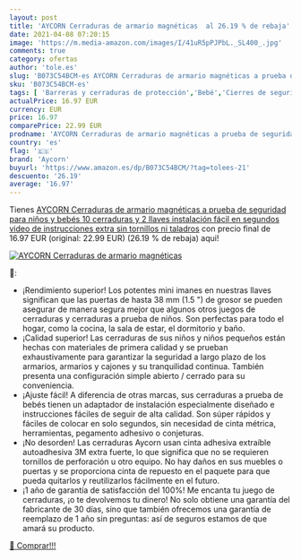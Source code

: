 ```yaml
---
layout: post
title: 'AYCORN Cerraduras de armario magnéticas  al 26.19 % de rebaja'
date: 2021-04-08 07:20:15
image: 'https://m.media-amazon.com/images/I/41uR5pPJPbL._SL400_.jpg'
comments: true
category: ofertas
author: 'tole.es'
slug: 'B073C54BCM-es AYCORN Cerraduras de armario magnéticas a prueba de...'
sku: 'B073C54BCM-es'
tags: [ 'Barreras y cerraduras de protección','Bebé','Cierres de seguridad para armarios','Seguridad','aycorn','bebés', ]
actualPrice: 16.97 EUR
currency: EUR
price: 16.97
comparePrice: 22.99 EUR
prodname: 'AYCORN Cerraduras de armario magnéticas a prueba de seguridad para niños y bebés  10 cerraduras y 2 llaves  instalación fácil en segundos  video de instrucciones extra  sin tornillos ni taladros'
country: 'es'
flag: '🇪🇸'
brand: 'Aycorn'
buyurl: 'https://www.amazon.es/dp/B073C54BCM/?tag=tolees-21'
descuento: '26.19'
average: '16.97'
---
```


Tienes [AYCORN Cerraduras de armario magnéticas a prueba de seguridad para niños y bebés  10 cerraduras y 2 llaves  instalación fácil en segundos  video de instrucciones extra  sin tornillos ni taladros](https://www.amazon.es/dp/B073C54BCM/?tag=tolees-21) con precio final de  16.97 EUR (original: 22.99 EUR) (26.19 %  de rebaja) aqui!

[![AYCORN Cerraduras de armario magnéticas ](https://m.media-amazon.com/images/I/41uR5pPJPbL._SL400_.jpg)](https://www.amazon.es/dp/B073C54BCM/?tag=tolees-21)

🔎:

- ¡Rendimiento superior! Los potentes mini imanes en nuestras llaves significan que las puertas de hasta 38 mm (1.5 ") de grosor se pueden asegurar de manera segura mejor que algunos otros juegos de cerraduras y cerraduras a prueba de niños. Son perfectas para todo el hogar, como la cocina, la sala de estar, el dormitorio y baño.
- ¡Calidad superior! Las cerraduras de sus niños y niños pequeños están hechas con materiales de primera calidad y se prueban exhaustivamente para garantizar la seguridad a largo plazo de los armarios, armarios y cajones y su tranquilidad continua. También presenta una configuración simple abierto / cerrado para su conveniencia.
- ¡Ajuste fácil! A diferencia de otras marcas, sus cerraduras a prueba de bebés tienen un adaptador de instalación especialmente diseñado e instrucciones fáciles de seguir de alta calidad. Son súper rápidos y fáciles de colocar en solo segundos, sin necesidad de cinta métrica, herramientas, pegamento adhesivo o conjeturas.
- ¡No desorden! Las cerraduras Aycorn usan cinta adhesiva extraíble autoadhesiva 3M extra fuerte, lo que significa que no se requieren tornillos de perforación u otro equipo. No hay daños en sus muebles o puertas y se proporciona cinta de repuesto en el paquete para que pueda quitarlos y reutilizarlos fácilmente en el futuro.
- ¡1 año de garantía de satisfacción del 100%! Me encanta tu juego de cerraduras, ¡o te devolvemos tu dinero! No solo obtiene una garantía del fabricante de 30 días, sino que también ofrecemos una garantía de reemplazo de 1 año sin preguntas: así de seguros estamos de que amará su producto.

[🛒 Comprar!!!](https://www.amazon.es/dp/B073C54BCM/?tag=tolees-21)
